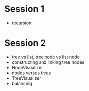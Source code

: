 Session 1
=========

- recursion

Session 2
=========

- tree vs list, tree node vs list node
- constructing and linking tree nodes
- NodeVisualizer
- nodes versus trees
- TreeVisualizer
- balancing

